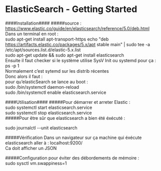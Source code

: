 ElasticSearch - Getting Started
======


####Installation####
#####source : https://www.elastic.co/guide/en/elasticsearch/reference/5.0/deb.html  
Dans un terminal en root :  
    sudo apt-get install apt-transport-https
    echo "deb https://artifacts.elastic.co/packages/5.x/apt stable main" | sudo tee -a /etc/apt/sources.list.d/elastic-5.x.list  
    sudo apt-get update && sudo apt-get install elasticsearch  
Ensuite il faut checker si le système utilise SysV Init ou systemd pour ça :  
    ps -p 1  
Normalement c’est sytemd sur les distrib récentes  
Donc alors il faut :  
    pour qu’elasticSearch se lance au boot :   
        sudo /bin/systemctl daemon-reload  
        sudo /bin/systemctl enable elasticsearch.service  


####Utilisation####
#####Pour démarrer et arreter Elastic :  
sudo systemctl start elasticsearch.service  
sudo systemctl stop elasticsearch.service  
#####Pour être sûr que elasticsearch a bien été éxécuté :  

sudo journalctl --unit elasticsearch  


#####Vérification
Dans un navigateur sur ça machine qui éxécute elasticsearch aller à : localhost:9200/  
Ca doit afficher un JSON  


#####Configuration
pour éviter des débordements de mémoire :  
sudo sysctl vm.swappiness=1




    











